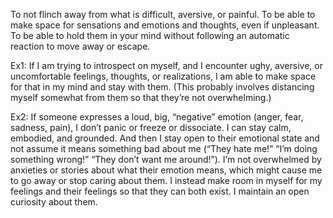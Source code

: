 To not flinch away from what is difficult, aversive, or painful. To be able to make space for sensations and emotions and thoughts, even if unpleasant. To be able to hold them in your mind without following an automatic reaction to move away or escape.

Ex1: If I am trying to introspect on myself, and I encounter ughy, aversive, or uncomfortable feelings, thoughts, or realizations, I am able to make space for that in my mind and stay with them. (This probably involves distancing myself somewhat from them so that they’re not overwhelming.)

Ex2: If someone expresses a loud, big, “negative” emotion (anger, fear, sadness, pain), I don’t panic or freeze or dissociate. I can stay calm, embodied, and grounded. And then I stay open to their emotional state and not assume it means something bad about me (“They hate me!” “I’m doing something wrong!” “They don’t want me around!”). I’m not overwhelmed by anxieties or stories about what their emotion means, which might cause me to go away or stop caring about them. I instead make room in myself for my feelings and their feelings so that they can both exist. I maintain an open curiosity about them.